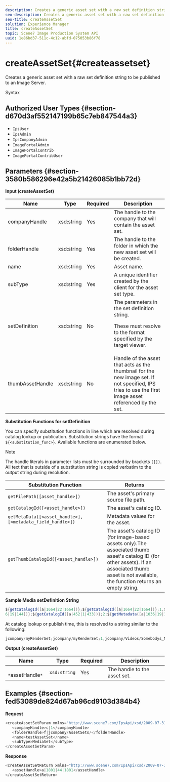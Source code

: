 ```yaml
---
description: Creates a generic asset set with a raw set definition string to be published to an Image Server.
seo-description: Creates a generic asset set with a raw set definition string to be published to an Image Server.
seo-title: createAssetSet
solution: Experience Manager
title: createAssetSet
topic: Scene7 Image Production System API
uuid: 1e86bd37-511c-4c12-abfd-075053b86f78
---
```


# createAssetSet{#createassetset}

Creates a generic asset set with a raw set definition string to be published to an Image Server.

 Syntax 

## Authorized User Types {#section-d670d3af552147199b65c7eb847544a3}

* `IpsUser` 
* `IpsAdmin` 
* `IpsCompanyAdmin` 
* `ImagePortalAdmin` 
* `ImagePortalContrib` 
* `ImagePortalContribUser`

## Parameters {#section-3580b586296e42a5b21426085b1bb72d}

**Input (createAssetSet)** 

<table id="table_2C70C33A127242FC828FCD8EC852E1EC"> 
 <thead> 
  <tr> 
   <th colname="col1" class="entry"> Name </th> 
   <th colname="col2" class="entry"> Type </th> 
   <th colname="col3" class="entry"> Required </th> 
   <th colname="col4" class="entry"> Description </th> 
  </tr> 
 </thead>
 <tbody> 
  <tr> 
   <td colname="col1"> <span class="codeph"> <span class="varname"> companyHandle </span> </span> </td> 
   <td colname="col2"> <span class="codeph"> xsd:string </span> </td> 
   <td colname="col3"> Yes </td> 
   <td colname="col4"> The handle to the company that will contain the asset set. </td> 
  </tr> 
  <tr> 
   <td colname="col1"> <span class="codeph"> <span class="varname"> folderHandle </span> </span> </td> 
   <td colname="col2"> <span class="codeph"> xsd:string </span> </td> 
   <td colname="col3"> Yes </td> 
   <td colname="col4"> The handle to the folder in which the new asset set will be created. </td> 
  </tr> 
  <tr> 
   <td colname="col1"> <span class="codeph"> <span class="varname"> name </span> </span> </td> 
   <td colname="col2"> <span class="codeph"> xsd:string </span> </td> 
   <td colname="col3"> Yes </td> 
   <td colname="col4"> Asset name. </td> 
  </tr> 
  <tr> 
   <td colname="col1"> <span class="codeph"> <span class="varname"> subType </span> </span> </td> 
   <td colname="col2"> <span class="codeph"> xsd:string </span> </td> 
   <td colname="col3"> Yes </td> 
   <td colname="col4"> A unique identifier created by the client for the asset set type. </td> 
  </tr> 
  <tr> 
   <td colname="col1"> <span class="codeph"> <span class="varname"> setDefinition </span> </span> </td> 
   <td colname="col2"> <span class="codeph"> xsd:string </span> </td> 
   <td colname="col3"> No </td> 
   <td colname="col4"> The parameters in the set definition string. <p>These must resolve to the format specified by the target viewer. </p> </td> 
  </tr> 
  <tr> 
   <td colname="col1"> <span class="codeph"> <span class="varname"> thumbAssetHandle </span> </span> </td> 
   <td colname="col2"> <span class="codeph"> xsd:string </span> </td> 
   <td colname="col3"> No </td> 
   <td colname="col4"> Handle of the asset that acts as the thumbnail for the new image set. If not specified, IPS tries to use the first image asset referenced by the set. </td> 
  </tr> 
 </tbody> 
</table>

**Substitution Functions for setDefinition**

You can specify substitution functions in line which are resolved during catalog lookup or publication. Substitution strings have the format `${<substitution_func>}`. Available functions are enumerated below. 

>[!NOTE]
>
>The handle literals in parameter lists must be surrounded by brackets `([])`. All text that is outside of a substitution string is copied verbatim to the output string during resolution.

|  **Substitution Function** | **Returns** |
|---|---|
|  `getFilePath([asset_handle>])`  | The asset's primary source file path.  |
|  `getCatalogId([<asset_handle>])`  | The asset's catalog ID.  |
|  `getMetaData([<asset_handle>], [<metadata_field_handle>])`  | Metadata values for the asset.  |
|  `getThumbCatalogId([<asset_handle>])`  | The asset's catalog ID (for image-based assets only).The associated thumb asset's catalog ID (for other assets). If an associated thumb asset is not available, the function returns an empty string.  |

**Sample Media setDefinition String** 

```java
${getCatalogId([a|1664|22|1664])};${getCatalogId([a|1664|22|1664])};1,${getFilePath([a|103 
6|19|144])};${getCatalogId([a|452|1|433])};2;${getMetadata([a|1036|19|144], [m|1|ASSET|SharedDateField])} 

```

At catalog lookup or publish time, this is resolved to a string similar to the following: 

```java
jcompany/myRenderSet;jcompany/myRenderSet;1,jcompany/Videos/Somebodys_N08275_flv.flv;jcomp any/myimg-1;2;20090703 10:05:53
```

**Output (createAssetSet)** 

|  Name  | Type  | Required  | Description  |
|---|---|---|---|
|  ` *`assetHandle`*`  | `xsd:string`  | Yes  | The handle to the asset set.  |

## Examples {#section-fed53089de824d67ab96cd9103d384b4}

**Request** 

```java
<createAssetSetParam xmlns="http://www.scene7.com/IpsApi/xsd/2009-07-31"> 
   <companyHandle>c|1</companyHandle> 
   <folderHandle>f|jcompany/AssetSets/</folderHandle> 
   <name>testAssetSet</name> 
   <subType>MediaSet</subType> 
</createAssetSetParam>
```

**Response** 

```java
<createAssetSetReturn xmlns="http://www.scene7.com/IpsApi/xsd/2009-07-31"> 
   <assetHandle>a|1801|44|1801</assetHandle> 
</createAssetSetReturn>
```

